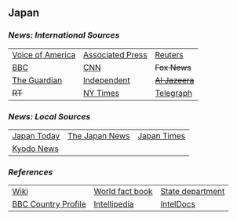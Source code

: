 ## Japan ##

### _News: International Sources_ ###
|   |   |   |
| --- | --- | --- |
| [Voice of America](https://www.voanews.com/search?search_api_fulltext=Japan&type=1&sort_by=publication_time) | [Associated Press](https://apnews.com/Japan) | [Reuters](https://www.reuters.com/places/Japan) |
| [BBC](https://www.bbc.com/news/topics/cjnwl8q4g7nt/japan) | [CNN](https://www.cnn.com/search/?q=Japan&size=10&type=article) | ~~Fox News~~ |
| [The Guardian](https://www.theguardian.com/world/Japan)  | [Independent](https://www.independent.co.uk/topic/Japan) | [~~Al Jazeera~~]() |
| ~~RT~~ | [NY Times](https://www.nytimes.com/section/world/Japan) | [Telegraph](https://www.telegraph.co.uk/Japan/) |

### _News: Local Sources_ ###
|   |   |   |
| --- | --- | --- |
| [Japan Today](https://japantoday.com/) | [The Japan News](https://the-japan-news.com/) | [Japan Times](https://www.japantimes.co.jp/news/) |
| [Kyodo News](https://english.kyodonews.net/news/japan) |  |  |


### _References_ ###
|   |   |   |
| --- | --- | --- |
| [Wiki](https://en.wikipedia.org/wiki/Japan) | [World fact book](https://www.cia.gov/library/publications/the-world-factbook/geos/ja.html) | [State department](https://www.state.gov/countries-areas/japan/) |
| [BBC Country Profile](https://www.bbc.com/news/world-asia-pacific-14918801) | [Intellipedia](https://intellipedia.intelink.gov/wiki/Japan) | [IntelDocs](https://inteldocs.intelink.gov/search/folder?q=Japan) |
